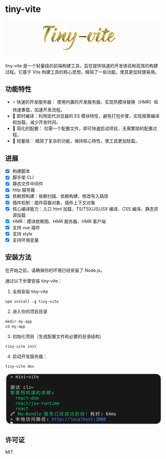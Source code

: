 # tiny-vite

<img src="./assets/logo.png" />

tiny-vite 是一个轻量级的前端构建工具，旨在提供快速的开发体验和高效的构建过程。它基于 Vite 构建工具的核心思想，精简了一些功能，使其更加轻便易用。

## 功能特性

- ⚡️ 快速的开发服务器： 使用内置的开发服务器，实现热模块替换（HMR）和快速重载，加速开发流程。
- 🚀 即时编译：利用现代浏览器的 ES 模块特性，避免打包步骤，实现按需编译和加载，减少开发时间。
- 📝 简化的配置： 仅需一个配置文件，即可快速启动项目，无需繁琐的配置过程。
- 🎉 轻量级： 精简了复杂的功能，保持核心特性，使工具更加轻盈。

## 进展

- [x] 构建脚本 
- [x] 脚手架 CLI
- [x] 静态文件中间件
- [x] http 服务器
- [x] 依赖预构建：依赖扫描、依赖构建、修改导入路径
- [x] 插件机制：插件容器对象，插件上下文对象
- [x] 核心编译能力：入口 html 加载、TS/TSX/JS/JSX 编译、CSS 编译、静态资源加载
- [x] HMR：模块依赖图、HMR 服务器、HMR 客户端
- [x] 支持 vue 插件
- [x] 支持 style
- [x] 支持环境变量

## 安装方法

在开始之前，请确保你的环境已经安装了 Node.js。

通过以下步骤安装 tiny-vite：

1. 全局安装 tiny-vite

```shell
npm install -g tiny-vite
```

2. 进入你的项目目录

```shell
mkdir my-app
cd my-app
```

3. 初始化项目（生成配置文件和必要的目录结构）

```shell
tiny-vite init
```

4. 启动开发服务器：

```shell
tiny-vite dev
```

![](/assets/dev.png)


## 许可证

MIT
